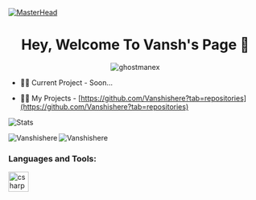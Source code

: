 [![MasterHead](https://cdn.discordapp.com/attachments/1060604810010824775/1078469928501379192/Screenshot_8-PhotoRoom.png)](https://google.com/)
<h1 align="center">Hey, Welcome To Vansh's Page 👋</h1>
<p align="center"> <img src="https://komarev.com/ghpvc/?username=ghostmanex&label=Profile%20views&color=0e75b6&style=flat" alt="ghostmanex" /> </p>

- 👨‍💼 Current Project - Soon...

- 👨‍💻 My Projects - [https://github.com/Vanshishere?tab=repositories](https://github.com/Vanshishere?tab=repositories)

![Stats](https://github-readme-stats.vercel.app/api?username=Vanshishere&theme=onedark&show_icons=true)

<p><img align="left" src="https://github-readme-stats.vercel.app/api/top-langs?username=Vanshishere&show_icons=true&locale=en&layout=compact" alt="Vanshishere" /></p>

<p><img align="center" src="https://github-readme-streak-stats.herokuapp.com/?user=Vanshishere&" alt="Vanshishere" /></p>

<h3 align="left">Languages and Tools:</h3>
<p align="left"> <a href="https://www.w3schools.com/cs/" target="_blank" rel="noreferrer"> <img src="https://upload.wikimedia.org/wikipedia/commons/thumb/c/cf/Lua-Logo.svg/600px-Lua-Logo.svg.png?20150107024942" alt="csharp" width="40" height="40"/> </a></p>
